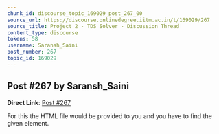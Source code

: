 ```yaml
---
chunk_id: discourse_topic_169029_post_267_00
source_url: https://discourse.onlinedegree.iitm.ac.in/t/169029/267
source_title: Project 2 - TDS Solver - Discussion Thread
content_type: discourse
tokens: 58
username: Saransh_Saini
post_number: 267
topic_id: 169029
---
```


## Post #267 by Saransh_Saini

**Direct Link**: [Post #267](https://discourse.onlinedegree.iitm.ac.in/t/169029/267)

For this the HTML file would be provided to you and you have to find the given element.
